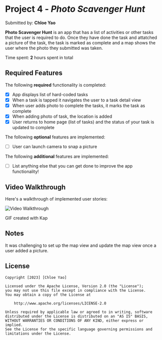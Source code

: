 # Project 4 - *Photo Scavenger Hunt*

Submitted by: **Chloe Yao**

**Photo Scavenger Hunt** is an app that has a list of activities or other tasks that the user is required to do. Once they have done the task and attatched a picture of the task, the task is marked as complete and a map shows the user where the photo they submitted was taken.

Time spent: **2** hours spent in total

## Required Features

The following **required** functionality is completed:

- [x] App displays list of hard-coded tasks
- [x] When a task is tapped it navigates the user to a task detail view
- [x] When user adds photo to complete the tasks, it marks the task as complete
- [x] When adding photo of task, the location is added
- [x] User returns to home page (list of tasks) and the status of your task is updated to complete
 
The following **optional** features are implemented:

- [ ] User can launch camera to snap a picture	

The following **additional** features are implemented:

- [ ] List anything else that you can get done to improve the app functionality!

## Video Walkthrough

Here's a walkthrough of implemented user stories:

<img src='https://github.com/chloeyyao/Photo-Scavenger-Hunt/blob/main/Kapture%202023-02-12%20at%2018.17.55.gif' title='Video Walkthrough' width='' alt='Video Walkthrough' />

<!-- Replace this with whatever GIF tool you used! -->
GIF created with Kap 

## Notes

It was challenging to set up the map view and update the map view once a user added a picture.

## License

    Copyright [2023] [Chloe Yao]

    Licensed under the Apache License, Version 2.0 (the "License");
    you may not use this file except in compliance with the License.
    You may obtain a copy of the License at

        http://www.apache.org/licenses/LICENSE-2.0

    Unless required by applicable law or agreed to in writing, software
    distributed under the License is distributed on an "AS IS" BASIS,
    WITHOUT WARRANTIES OR CONDITIONS OF ANY KIND, either express or implied.
    See the License for the specific language governing permissions and
    limitations under the License.

